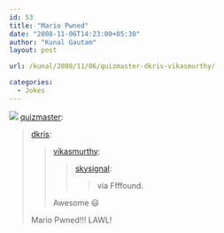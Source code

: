 ```yaml
---
id: 53
title: "Mario Pwned"
date: "2008-11-06T14:23:00+05:30"
author: "Kunal Gautam"
layout: post

url: /kunal/2008/11/06/quizmaster-dkris-vikasmurthy/

categories:
  - Jokes
---
```


![](/post/53/mario.gif)
[quizmaster](http://quizmaster.tumblr.com/post/57298069/dkris-vikasmurthy-skysignal-via-ffffound):

> [dkris](http://dkris.tumblr.com/post/57293669/vikasmurthy-skysignal-via-ffffound-awesome):
>
> > [vikasmurthy](http://vikasmurthy.tumblr.com/post/57269237/skysignal-via-ffffound):
> >
> > > [skysignal](http://skysignal.tumblr.com/post/57231204/via-ffffound):
> > >
> > > > via Ffffound.
> >
> > Awesome 😃
>
> Mario Pwned!!! LAWL!

